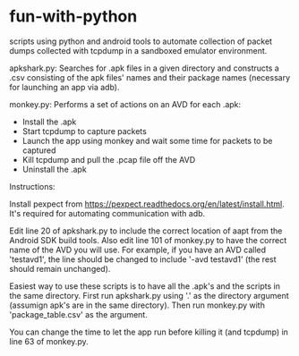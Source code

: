 # fun-with-python
scripts using python and android tools to automate collection of packet dumps collected with tcpdump in a sandboxed emulator environment.

apkshark.py:
Searches for .apk files in a given directory and constructs a .csv consisting of the apk files' names and their package names (necessary for launching an app via adb).

monkey.py:
Performs a set of actions on an AVD for each .apk:
   - Install the .apk
   - Start tcpdump to capture packets
   - Launch the app using monkey and wait some time for packets to be captured
   - Kill tcpdump and pull the .pcap file off the AVD
   - Uninstall the .apk

Instructions:

Install pexpect from https://pexpect.readthedocs.org/en/latest/install.html. It's required for automating communication with adb.

Edit line 20 of apkshark.py to include the correct location of aapt from the Android SDK build tools. Also edit line 101 of monkey.py to have the correct name of the AVD you will use. For example, if you have an AVD called 'testavd1', the line should be changed to include '-avd testavd1' (the rest should remain unchanged).

Easiest way to use these scripts is to have all the .apk's and the scripts in the same directory. First run apkshark.py using '.' as the directory argument (assumign apk's are in the same directory). Then run monkey.py with 'package_table.csv' as the argument.

You can change the time to let the app run before killing it (and tcpdump) in line 63 of monkey.py.
